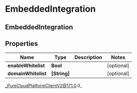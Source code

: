 # EmbeddedIntegration

## EmbeddedIntegration

## Properties

|Name | Type | Description | Notes|
|------------ | ------------- | ------------- | -------------|
| **enableWhitelist** | **Bool** |  | [optional] |
| **domainWhitelist** | **[String]** |  | [optional] |



_PureCloudPlatformClientV2@171.0.0_
